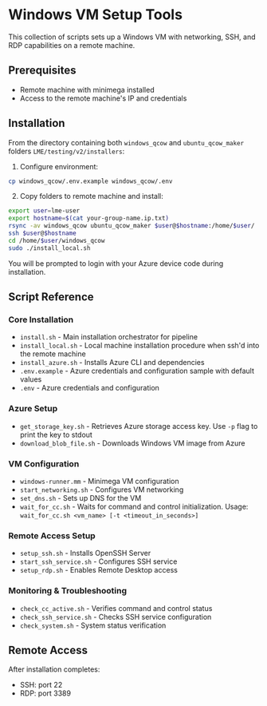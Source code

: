 # Windows VM Setup Tools

This collection of scripts sets up a Windows VM with networking, SSH, and RDP capabilities on a remote machine.

## Prerequisites
- Remote machine with minimega installed
- Access to the remote machine's IP and credentials

## Installation

From the directory containing both `windows_qcow` and `ubuntu_qcow_maker` folders `LME/testing/v2/installers`:

1. Configure environment:
```bash
cp windows_qcow/.env.example windows_qcow/.env
```

2. Copy folders to remote machine and install:
```bash
export user=lme-user
export hostname=$(cat your-group-name.ip.txt)
rsync -av windows_qcow ubuntu_qcow_maker $user@$hostname:/home/$user/
ssh $user@$hostname 
cd /home/$user/windows_qcow
sudo ./install_local.sh
```

You will be prompted to login with your Azure device code during installation.

## Script Reference

### Core Installation
- `install.sh` - Main installation orchestrator for pipeline
- `install_local.sh` - Local machine installation procedure when ssh'd into the remote machine
- `install_azure.sh` - Installs Azure CLI and dependencies
- `.env.example` - Azure credentials and configuration sample with default values
- `.env` - Azure credentials and configuration

### Azure Setup
- `get_storage_key.sh` - Retrieves Azure storage access key. Use `-p` flag to print the key to stdout
- `download_blob_file.sh` - Downloads Windows VM image from Azure

### VM Configuration
- `windows-runner.mm` - Minimega VM configuration
- `start_networking.sh` - Configures VM networking
- `set_dns.sh` - Sets up DNS for the VM
- `wait_for_cc.sh` - Waits for command and control initialization. Usage: `wait_for_cc.sh <vm_name> [-t <timeout_in_seconds>]`

### Remote Access Setup
- `setup_ssh.sh` - Installs OpenSSH Server
- `start_ssh_service.sh` - Configures SSH service
- `setup_rdp.sh` - Enables Remote Desktop access

### Monitoring & Troubleshooting
- `check_cc_active.sh` - Verifies command and control status
- `check_ssh_service.sh` - Checks SSH service configuration
- `check_system.sh` - System status verification

## Remote Access

After installation completes:
- SSH: port 22
- RDP: port 3389